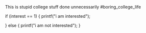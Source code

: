 This is stupid college stuff done unnecessarily #boring_college_life

if (interest == 1)
{
      printf("i am interested");

}
   else 
   {
      printf("i am not interested");
   }